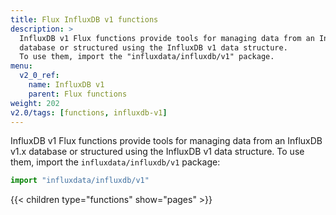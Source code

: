 ```yaml
---
title: Flux InfluxDB v1 functions
description: >
  InfluxDB v1 Flux functions provide tools for managing data from an InfluxDB v1.x
  database or structured using the InfluxDB v1 data structure.
  To use them, import the "influxdata/influxdb/v1" package.
menu:
  v2_0_ref:
    name: InfluxDB v1
    parent: Flux functions
weight: 202
v2.0/tags: [functions, influxdb-v1]
---
```


InfluxDB v1 Flux functions provide tools for managing data from an InfluxDB v1.x
database or structured using the InfluxDB v1 data structure.
To use them, import the `influxdata/influxdb/v1` package:

```js
import "influxdata/influxdb/v1"
```

{{< children type="functions" show="pages" >}}

